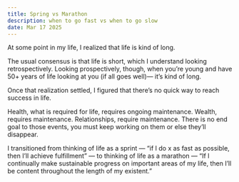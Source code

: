 ```yaml
---
title: Spring vs Marathon
description: when to go fast vs when to go slow
date: Mar 17 2025
---
```


At some point in my life, I realized that life is kind of long.

The usual consensus is that life is short, which I understand looking retrospectively. Looking prospectively, though, when you’re young and have 50+ years of life looking at you (if all goes well)— it’s kind of long.

Once that realization settled, I figured that there’s no quick way to reach success in life.

Health, what is required for life, requires ongoing maintenance. Wealth, requires maintenance. Relationships, require maintenance. There is no end goal to those events, you must keep working on them or else they’ll disappear.

I transitioned from thinking of life as a sprint — “if I do x as fast as possible, then I’ll achieve fulfillment” — to thinking of life as a marathon — “If I continually make sustainable progress on important areas of my life, then I’ll be content throughout the length of my existent.”
